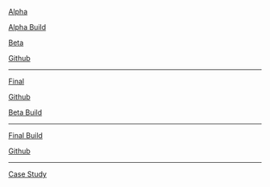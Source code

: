 <a href="https://mgabrieleportfolio.com/idm241-alpha/">Alpha</a>

<a href="https://mgabrieleportfolio.com/idm241-alpha-build/" target="_blank" >Alpha Build</a>

<a href="https://mgabrieleportfolio.com/idm241-beta/" target="_blank" >Beta</a>

<a href="https://github.com/mgabriele1/idm241-meg394" target="_blank" >Github</a>

---

<a href="https://mgabrieleportfolio.com/idm241-final/" target="_blank" >Final</a>

<a href="https://github.com/mgabriele1/idm241-meg394" target="_blank" >Github</a>

<a href="https://mgabrieleportfolio.com/idm241-beta-build//" target="_blank" >Beta Build</a>

---



<a href="http://mgabrieleportfolio.com/idm241-final-build/" target="_blank" >Final Build</a>

<a href="https://github.com/mgabriele1/idm241-meg394" target="_blank" >Github</a>

---

<a href="https://github.com/mgabriele1/idm241-meg394" target="_blank" >Case Study</a>
